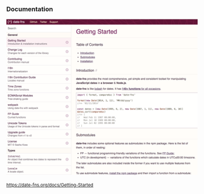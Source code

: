### Documentation

<a target="_blank" href="https://date-fns.org/docs/">
    <img style="border: 0; " src="../images/docs.png" />
</a>


<small>https://date-fns.org/docs/Getting-Started</small>
